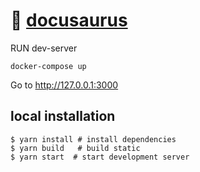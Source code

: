 # 🦖 [docusaurus](https://docusaurus.io/)

RUN dev-server

```shell
docker-compose up
```

Go to http://127.0.0.1:3000

## local installation

```
$ yarn install # install dependencies
$ yarn build   # build static
$ yarn start  # start development server
```
